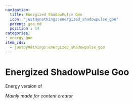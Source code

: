 ```yaml
---
navigation:
  title: Energized ShadowPulse Goo
  icon: "justdynathings:energized_shadowpulse_goo"
  parent: goo.md
  position : 14
categories:
- energy_goo
item_ids:
  - justdynathings:energized_shadowpulse_goo
---
```


# Energized ShadowPulse Goo

Energy version of <ItemLink id="justdirethings:gooblock_tier4"/>

*Mainly made for content creator*

<RecipeFor id="justdynathings:energized_shadowpulse_goo" />